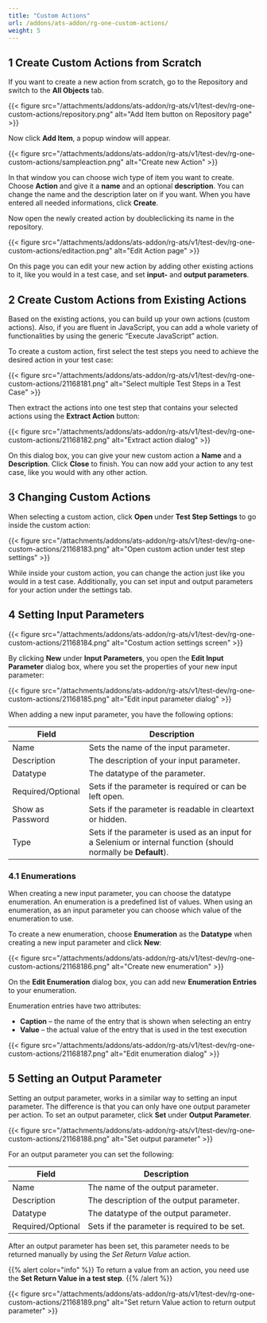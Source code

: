 ```yaml
---
title: "Custom Actions"
url: /addons/ats-addon/rg-one-custom-actions/
weight: 5
---
```


## 1 Create Custom Actions from Scratch

If you want to create a new action from scratch, go to the Repository and switch to the **All Objects** tab.

{{< figure src="/attachments/addons/ats-addon/rg-ats/v1/test-dev/rg-one-custom-actions/repository.png" alt="Add Item button on Repository page" >}}

Now click **Add Item**, a popup window will appear.

{{< figure src="/attachments/addons/ats-addon/rg-ats/v1/test-dev/rg-one-custom-actions/sampleaction.png" alt="Create new Action" >}}

In that window you can choose wich type of item you want to create.
Choose **Action** and give it a **name** and an optional **description**. You can change the name and the description later on if you want.
When you have entered all needed informations, click **Create**.

Now open the newly created action by doubleclicking its name in the repository.

{{< figure src="/attachments/addons/ats-addon/rg-ats/v1/test-dev/rg-one-custom-actions/editaction.png" alt="Edit Action page" >}}

On this page you can edit your new action by adding other existing actions to it, like you would in a test case, and set **input-** and **output parameters**.

## 2 Create Custom Actions from Existing Actions

Based on the existing actions, you can build up your own actions (custom actions). Also, if you are fluent in JavaScript, you can add a whole variety of functionalities by using the generic “Execute JavaScript” action.

To create a custom action, first select the test steps you need to achieve the desired action in your test case:

{{< figure src="/attachments/addons/ats-addon/rg-ats/v1/test-dev/rg-one-custom-actions/21168181.png" alt="Select multiple Test Steps in a Test Case" >}}

Then extract the actions into one test step that contains your selected actions using the **Extract Action** button:

{{< figure src="/attachments/addons/ats-addon/rg-ats/v1/test-dev/rg-one-custom-actions/21168182.png" alt="Extract action dialog" >}}

On this dialog box, you can give your new custom action a **Name** and a **Description**. Click **Close** to finish. You can now add your action to any test case, like you would with any other action.

## 3 Changing Custom Actions

When selecting a custom action, click **Open** under **Test Step Settings** to go inside the custom action:

{{< figure src="/attachments/addons/ats-addon/rg-ats/v1/test-dev/rg-one-custom-actions/21168183.png" alt="Open custom action under test step settings" >}}

While inside your custom action, you can change the action just like you would in a test case. Additionally, you can set input and output parameters for your action under the settings tab.

## 4 Setting Input Parameters

{{< figure src="/attachments/addons/ats-addon/rg-ats/v1/test-dev/rg-one-custom-actions/21168184.png" alt="Costum action settings screen" >}}

By clicking **New** under **Input Parameters**, you open the **Edit Input Parameter** dialog box, where you set the properties of your new input parameter:

{{< figure src="/attachments/addons/ats-addon/rg-ats/v1/test-dev/rg-one-custom-actions/21168185.png" alt="Edit input parameter dialog" >}}

When adding a new input parameter, you have the following options:

Field | Description
--- | ---
Name | Sets the name of the input parameter.
Description | The description of your input parameter.
Datatype | The datatype of the parameter.
Required/Optional | Sets if the parameter is required or can be left open.
Show as Password | Sets if the parameter is readable in cleartext or hidden.
Type | Sets if the parameter is used as an input for a Selenium or internal function (should normally be **Default**).

### 4.1 Enumerations

When creating a new input parameter, you can choose the datatype enumeration. An enumeration is a predefined list of values. When using an enumeration, as an input parameter you can choose which value of the enumeration to use.

To create a new enumeration, choose **Enumeration** as the **Datatype** when creating a new input parameter and click **New**:

{{< figure src="/attachments/addons/ats-addon/rg-ats/v1/test-dev/rg-one-custom-actions/21168186.png" alt="Create new enumeration" >}}

On the **Edit Enumeration** dialog box, you can add new **Enumeration Entries** to your enumeration.

Enumeration entries have two attributes:

* **Caption** – the name of the entry that is shown when selecting an entry
* **Value** – the actual value of the entry that is used in the test execution

{{< figure src="/attachments/addons/ats-addon/rg-ats/v1/test-dev/rg-one-custom-actions/21168187.png" alt="Edit enumeration dialog" >}}

## 5 Setting an Output Parameter

Setting an output parameter, works in a similar way to setting an input parameter. The difference is that you can only have one output parameter per action. To set an output parameter, click **Set** under **Output Parameter**.

{{< figure src="/attachments/addons/ats-addon/rg-ats/v1/test-dev/rg-one-custom-actions/21168188.png" alt="Set output parameter" >}}

For an output parameter you can set the following:

Field | Description
--- | ---
Name | The name of the output parameter.
Description | The description of the output parameter.
Datatype | The datatype of the output parameter.
Required/Optional | Sets if the parameter is required to be set.

After an output parameter has been set, this parameter needs to be returned manually by using the *Set Return Value* action.

{{% alert color="info" %}}
To return a value from an action, you need use the **Set Return Value in a test step**.
{{% /alert %}}

{{< figure src="/attachments/addons/ats-addon/rg-ats/v1/test-dev/rg-one-custom-actions/21168189.png" alt="Set return Value action to return output parameter" >}}
